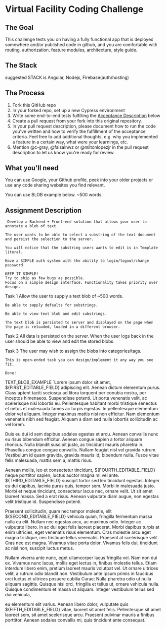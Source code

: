# Virtual Facility Coding Challenge

## The Goal

This challenge tests you on having a fully functional app that is deployed somewhere and/or published code in github, and you are comfortable with routing, authorization, feature modules, architecture, style guide.

## The Stack
suggested STACK is Angular, Nodejs, Firebase(auth/hosting)

## The Process

1. Fork this GitHub repo
1. In your forked repo, set up a new Cypress environment
1. Write some end-to-end tests fulfilling the [Acceptance Description](#acceptance-description) below
1. Create a pull request from your fork into this original repository.
1. In your pull request description, please document how to run the code you've written and how to verify the fulfillment of the acceptance criteria. Feel free to add additional thoughts, e.g. why you implemented a feature in a certain way, what were your learnings, etc.
1. Mention @c-gray, @faisalnwz or @miltonlopezjr in the pull request description to let us know you're ready for review.


## What you'll need
You can use Google, your Github profile, peek into your older projects or use any code sharing websites you find relevant.

You can use BLOB example below. ~500 words.


## Assignment Description
     Develop a Backend + Front-end solution that allows your user to annotate a blob of text.  
     
    The user wants to be able to select a substring of the text document and persist the selection to the server.
    
    You will notice that the substring users wants to edit is in Template literal.
    
    Have a SIMPLE auth system with the ability to login/logout/change password.

    KEEP IT SIMPLE!
    Try to ship as few bugs as possible.
    Focus on a simple design interface. Functionality takes priority over design.

Task 1
    Allow the user to supply a text blob of ~500 words.

    Be able to supply defaults for substrings.

    Be able to view text blob and edit substrings.

    The text blob is persisted to server and displayed on the page when the page is reloaded, loaded in a different browser.

 Task 2
    All data is persisted on the server. When the user logs back in the user should be able to view and edit the stored blobs.

Task 3
    The user may wish to assign the blobs into categories/tags.

    This is open-ended task you can design/implement it any way you see fit.
    
    Done!


TEXT_BLOB_EXAMPLE
`Lorem ipsum dolor sit amet, ${FIRST_EDITABLE_FIELD} adipiscing elit. Aenean dictum elementum purus. Class aptent taciti sociosqu ad litora torquent per conubia nostra, per inceptos himenaeos. Suspendisse potenti. Ut porta venenatis velit, ac scelerisque nisi lobortis eu. Pellentesque habitant morbi tristique senectus et netus et malesuada fames ac turpis egestas. In pellentesque elementum dolor vel aliquam. Integer maximus mattis nisi non efficitur. Nam elementum venenatis nibh sed feugiat. Aliquam a diam sed nulla lobortis sollicitudin ac vel lorem.

Duis eu dui id sem dapibus sodales egestas et arcu. Aenean convallis nunc eu risus bibendum efficitur. Aenean congue sapien a tortor aliquam rhoncus. Nulla blandit suscipit justo, ac tincidunt mauris pharetra in. Phasellus congue congue convallis. Nullam feugiat nisl vel gravida rutrum. Vestibulum id quam gravida, gravida mauris id, bibendum nulla. Fusce vitae felis malesuada, mattis sem a, mattis risus.

Aenean mollis, leo et consectetur tincidunt, ${FOURTH_EDITABLE_FIELD} neque porttitor sapien, luctus auctor magna mi vel ante. ${THIRD_EDITABLE_FIELD} suscipit tortor sed leo tincidunt egestas. Integer eu dui dapibus, lacinia purus quis, tempor sem. Morbi in malesuada justo. Morbi et neque tincidunt, consectetur lacus nec, ornare velit. Ut sit amet laoreet massa. Sed a erat risus. Aenean vulputate diam augue, non egestas velit tristique id. Suspendisse potenti.

Praesent sollicitudin, quam nec tempor molestie, elit ${SECOND_EDITABLE_FIELD} vehicula quam, fringilla fermentum massa nulla eu elit. Nullam nec egestas arcu, ac maximus odio. Integer ac vulputate libero. In ac dui eget felis laoreet placerat. Morbi dapibus turpis at enim ultricies, eget venenatis risus elementum. Cras molestie arcu eget magna tristique, nec tristique tellus venenatis. Praesent at scelerisque velit. Cras nec est magna. Vivamus vitae porta dolor. Vivamus felis dui, tincidunt ac nisl non, suscipit luctus metus.

Nullam viverra ante nunc, eget ullamcorper lacus fringilla vel. Nam non dui ex. Vivamus nunc lacus, mollis eget lectus in, finibus molestie tellus. Etiam interdum libero enim, pretium laoreet mauris volutpat vel. Ut ornare ultrices velit, a rutrum odio blandit non. Vestibulum ante ipsum primis in faucibus orci luctus et ultrices posuere cubilia Curae; Nulla pharetra odio ut nulla aliquam sagittis. Quisque nisl orci, fringilla et tellus ut, ornare vehicula nulla. Quisque condimentum et massa ut aliquam. Integer vestibulum tellus sed dui vehicula, 

eu elementum elit varius. Aenean libero dolor, vulputate quis ${FIFTH_EDITABLE_FIELD} vitae, laoreet sit amet felis. Pellentesque sit amet laoreet sem, sit amet scelerisque arcu. Praesent pulvinar mauris a finibus porttitor. Aenean sodales convallis mi, quis tincidunt ante consequat.`
